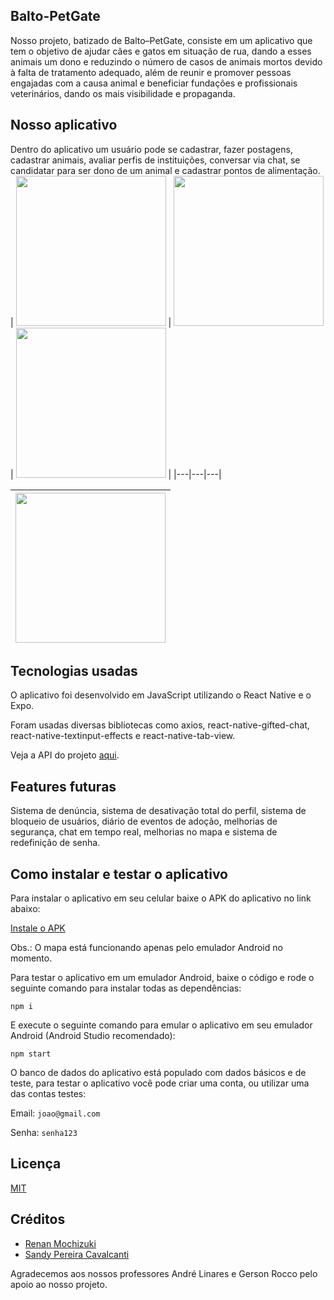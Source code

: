 ## Balto-PetGate

Nosso projeto, batizado de Balto–PetGate, consiste em um aplicativo que tem o objetivo de ajudar cães e gatos em situação de rua, dando a esses animais um dono e reduzindo o número de casos de animais mortos devido à falta de tratamento adequado, além de reunir e promover pessoas engajadas com a causa animal e beneficiar fundações e profissionais veterinários, dando os mais visibilidade e propaganda.

## Nosso aplicativo

Dentro do aplicativo um usuário pode se cadastrar, fazer postagens, cadastrar animais, avaliar perfis de instituições, conversar via chat, se candidatar para ser dono de um animal e cadastrar pontos de alimentação.
| <img width="240" src="https://i.imgur.com/oaVzqtg.png"> | <img width="240" src="https://i.imgur.com/mnwfEWv.png"> | <img width="240" src="https://i.imgur.com/yFCPmyk.png"> |
|---|---|---|

| <img width="240" src="https://i.imgur.com/tUJkduq.png"> |
|:---:|

## Tecnologias usadas

O aplicativo foi desenvolvido em JavaScript utilizando o React Native e o Expo.

Foram usadas diversas bibliotecas como axios, react-native-gifted-chat, react-native-textinput-effects e react-native-tab-view.

Veja a API do projeto [aqui](https://github.com/Renan-Mochizuki/APIBalto).

## Features futuras

Sistema de denúncia, sistema de desativação total do perfil, sistema de bloqueio de usuários, diário de eventos de adoção, melhorias de segurança, chat em tempo real, melhorias no mapa e sistema de redefinição de senha.

## Como instalar e testar o aplicativo

Para instalar o aplicativo em seu celular baixe o APK do aplicativo no link abaixo:

[Instale o APK](https://expo.dev/artifacts/eas/tnqQ2SGN5Xu9DzKHdVCYeJ.apk)

Obs.: O mapa está funcionando apenas pelo emulador Android no momento.

Para testar o aplicativo em um emulador Android, baixe o código e rode o seguinte comando para instalar todas as dependências:

`npm i`

E execute o seguinte comando para emular o aplicativo em seu emulador Android (Android Studio recomendado):

`npm start`

O banco de dados do aplicativo está populado com dados básicos e de teste, para testar o aplicativo você pode criar uma conta, ou utilizar uma das contas testes:

Email: `joao@gmail.com`

Senha: `senha123`

## Licença

[MIT](LICENSE)

## Créditos

- [Renan Mochizuki](https://github.com/Renan-Mochizuki)
- [Sandy Pereira Cavalcanti](https://github.com/sandycavalcanti)

Agradecemos aos nossos professores André Linares e Gerson Rocco pelo apoio ao nosso projeto.